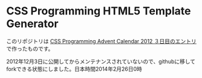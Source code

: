 # CSS Programming HTML5 Template Generator

このリポジトリは [CSS Programming Advent Calendar 2012 ３日目のエントリ](http://www.adventar.org/calendars/2)で作ったものです。

2012年12月3日に公開してからメンテナンスされていないので、githubに移してforkできる状態にしました。日本時間2014年2月26日0時